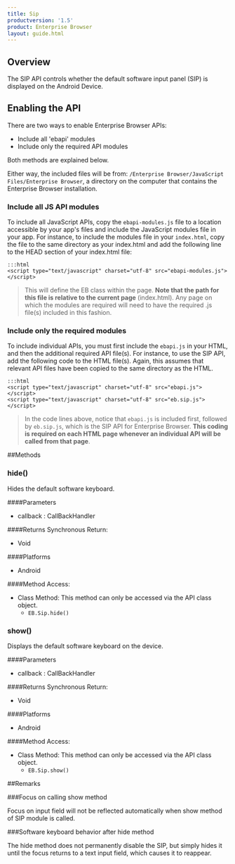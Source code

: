 ```yaml
---
title: Sip
productversion: '1.5'
product: Enterprise Browser
layout: guide.html
---
```



## Overview
The SIP API controls whether the default software input panel (SIP) is displayed on the Android Device.
## Enabling the API
There are two ways to enable Enterprise Browser APIs: 

* Include all 'ebapi' modules
* Include only the required API modules

Both methods are explained below. 

Either way, the included files will be from: 
`/Enterprise Browser/JavaScript Files/Enterprise Browser`,
a directory on the computer that contains the Enterprise Browser installation.

### Include all JS API modules
To include all JavaScript APIs, copy the `ebapi-modules.js` file to a location accessible by your app's files and include the JavaScript modules file in your app. For instance, to include the modules file in your `index.html`, copy the file to the same directory as your index.html and add the following line to the HEAD section of your index.html file:

    :::html
    <script type="text/javascript" charset="utf-8" src="ebapi-modules.js"></script>

> This will define the EB class within the page. **Note that the path for this file is relative to the current page** (index.html). Any page on which the modules are required will need to have the required .js file(s) included in this fashion.

### Include only the required modules

To include individual APIs, you must first include the `ebapi.js` in your HTML, and then the additional required API file(s). For instance, to use the SIP API, add the following code to the HTML file(s). Again, this assumes that relevant API files have been copied to the same directory as the HTML.

    :::html
    <script type="text/javascript" charset="utf-8" src="ebapi.js"></script>
    <script type="text/javascript" charset="utf-8" src="eb.sip.js"></script>

> In the code lines above, notice that `ebapi.js` is included first, followed by `eb.sip.js`, which is the SIP API for Enterprise Browser. **This coding is required on each HTML page whenever an individual API will be called from that page**.

        


##Methods



### hide()
Hides the default software keyboard.

####Parameters
<ul><li>callback : <span class='text-info'>CallBackHandler</span></li></ul>

####Returns
Synchronous Return:

* Void

####Platforms

* Android

####Method Access:

* Class Method: This method can only be accessed via the API class object. 
	* <code>EB.Sip.hide()</code> 


### show()
Displays the default software keyboard on the device.

####Parameters
<ul><li>callback : <span class='text-info'>CallBackHandler</span></li></ul>

####Returns
Synchronous Return:

* Void

####Platforms

* Android

####Method Access:

* Class Method: This method can only be accessed via the API class object. 
	* <code>EB.Sip.show()</code> 


##Remarks



###Focus on calling show method

                    
Focus on input field will not be reflected automatically when show method of SIP module is called.
                    
                

###Software keyboard behavior after hide method

                    
The hide method does not permanently disable the SIP, but simply hides it until the focus returns to a text input field, which causes it to reappear. 
                    
                

